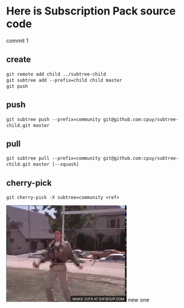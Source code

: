 # Here is Subscription Pack source code
commit 1
## create
```shell
git remote add child ../subtree-child 
git subtree add --prefix=child child master
git push
```

## push
 ```shell
git subtree push --prefix=community git@github.com:cpuy/subtree-child.git master
```

## pull
```shell
git subtree pull --prefix=community git@github.com:cpuy/subtree-child.git master [--squash]
```

## cherry-pick
```shell
git cherry-pick -X subtree=community <ref>
```

![](victory.gif)
 new one
